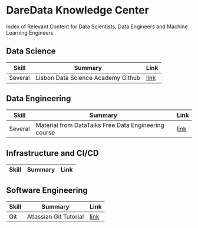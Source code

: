 # DareData Knowledge Center
Index of Relevant Content for Data Scientists, Data Engineers and Machine Learning Engineers




## Data Science
Skill | Summary | Link |
--- | --- | --- | 
Several | Lisbon Data Science Academy Github | [link](https://github.com/LDSSA) |

## Data Engineering
Skill | Summary | Link |
--- | --- | --- | 
Several | Material from DataTalks Free Data Engineering course| [link](https://github.com/DataTalksClub/data-engineering-zoomcamp) | 

## Infrastructure and CI/CD
Skill | Summary | Link |
--- | --- | --- | 

## Software Engineering

Skill | Summary | Link |
--- | --- | --- | 
Git | Atlassian Git Tutorial | [link](https://www.atlassian.com/git/tutorials) |
